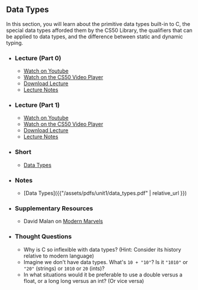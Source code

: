 ## Data Types

In this section, you will learn about the primitive data types built-in to C, the special data types afforded them by the CS50 Library, the qualifiers that can be applied to data types, and the difference between static and dynamic typing.

- ### Lecture (Part 0)
  - <a href="https://www.youtube.com/embed/EApk15pCIEA?start=2076&end=3363" target="_blank">Watch on Youtube</a>
  - <a href="https://video.cs50.net/2017/fall/lectures/1?t=34m36s" target="_blank">Watch on the CS50 Video Player</a>
  - <a href="http://cdn.cs50.net/2017/fall/lectures/1/lecture1-720p.mp4?download" target="_blank">Download Lecture</a>
  - <a href="https://docs.cs50.net/2017/fall/notes/1/lecture1.html#functions" target="_blank">Lecture Notes</a>

- ### Lecture (Part 1)
  - <a href="https://www.youtube.com/embed/EApk15pCIEA?start=4627&end=4803" target="_blank">Watch on Youtube</a>
  - <a href="https://video.cs50.net/2017/fall/lectures/1?t=1h17m7s" target="_blank">Watch on the CS50 Video Player</a>
  - <a href="http://cdn.cs50.net/2017/fall/lectures/1/lecture1-720p.mp4?download" target="_blank">Download Lecture</a>
  - <a href="https://docs.cs50.net/2017/fall/notes/1/lecture1.html#overflow" target="_blank">Lecture Notes</a>

- ### Short
  - <a href="https://www.youtube.com/embed/Fc9htmvVZ9U" target="_blank">Data Types</a>

- ### Notes
  - [Data Types]({{"/assets/pdfs/unit1/data_types.pdf" | relative_url }})

- ### Supplementary Resources
  - David Malan on <a href="https://www.youtube.com/embed/ecWNflDzFfA?start=2527&end=2663" target="_blank">Modern Marvels</a>

- ### Thought Questions
  - Why is C so inflexible with data types? (Hint: Consider its history relative to modern language)
  - Imagine we don't have data types. What's `10 + "10"`? Is it `"1010"` or `"20"` (strings) or `1010` or `20` (ints)?
  - In what situations would it be preferable to use a double versus a float, or a long long versus an int? (Or vice versa)

